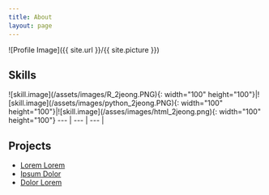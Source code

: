 ```yaml
---
title: About
layout: page
---
```

![Profile Image]({{ site.url }}/{{ site.picture }})

<p></p>

<h2>Skills</h2>
![skill.image](/assets/images/R_2jeong.PNG){: width="100" height="100"}|![skill.image](/assets/images/python_2jeong.PNG){: width="100" height="100"}|![skill.image](/asses/images/html_2jeong.png){: width="100" height="100"}
--- | --- | --- |


<h2>Projects</h2>

<ul>
	<li><a href="https://github.com/">Lorem Lorem</a></li>
	<li><a href="https://github.com/">Ipsum Dolor</a></li>
	<li><a href="https://github.com/">Dolor Lorem</a></li>
</ul>
